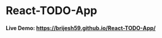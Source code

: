 # React-TODO-App
#### Live Demo: <a href="https://brijesh59.github.io/React-TODO-App/" target="_blank" >https://brijesh59.github.io/React-TODO-App/</a >
